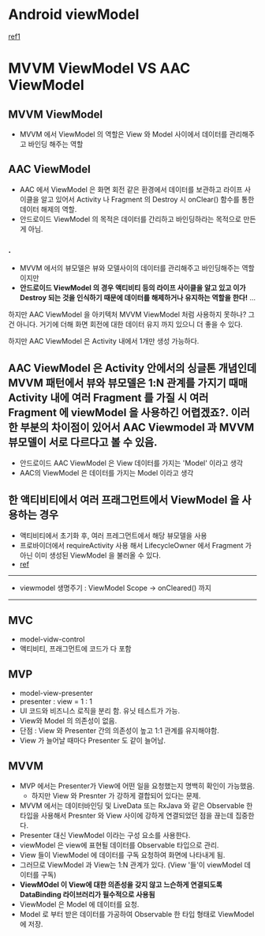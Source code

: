 # Android viewModel

[ref1](https://jeongmin.github.io/2020/05/04/android/architecture-components/viewmodel/)

# MVVM ViewModel VS AAC ViewModel

## MVVM ViewModel

- MVVM 에서 ViewModel 의 역할은 View 와 Model 사이에서 데이터를 관리해주고 바인딩 해주는 역할

## AAC ViewModel

- AAC 에서 ViewModel 은 화면 회전 같은 환경에서 데이터를 보관하고 라이프 사이클을 알고 있어서 Activity 나 Fragment 의 Destroy 시 onClear() 함수를 통한 데이터 해제의 역할.
- 안드로이드 ViewModel 의 목적은 데이터를 간리하고 바인딩하라는 목적으로 만든게 아님.

### .

- MVVM 에서의 뷰모델은 뷰와 모델사이의 데이터를 관리해주고 바인딩해주는 역할이지만
- **안드로이드 ViewModel 의 경우 액티비티 등의 라이프 사이클을 알고 있고 이가 Destroy 되는 것을 인식하기 때문에 데이터를 해제하거나 유지하는 역할을 한다!**
...

하지만 AAC ViewModel 을 아키텍처 MVVM ViewModel 처럼 사용하지 못하나? 그건 아니다. 거기에 더해 화면 회전에 대한 데이터 유지 까지 있으니 더 좋을 수 있다.

하지만 AAC ViewModel 은 Activity 내에서 1개만 생성 가능하다.

AAC ViewModel 은 Activity 안에서의 싱글톤 개념인데 MVVM 패턴에서 뷰와 뷰모델은 1:N 관계를 가지기 때매 Activity 내에 여러 Fragment 를 가질 시 여러 Fragment 에 viewModel 을 사용하긴 어렵겠죠?. 이러한 부분의 차이점이 있어서 AAC Viewmodel 과 MVVM 뷰모델이 서로 다르다고 볼 수 있음.
- 

- 안드로이드 AAC ViewModel 은 View 데이터를 가지는 'Model' 이라고 생각
- AAC의 ViewModel 은 데이터를 가지는 Model 이라고 생각


## 한 액티비티에서 여러 프래그먼트에서 ViewModel 을 사용하는 경우

- 액티비티에서 초기화 후, 여러 프레그먼트에서 해당 뷰모델을 사용
- 프로바이더에서 requireActivity 사용 해서 LifecycleOwner 에서 Fragment 가아닌 이미 생성된 ViewModel 을 불러올 수 있다.
- [ref](https://thdev.tech/androiddev/2020/07/13/Android-Fragment-ViewModel-Example/)
---

- viewmodel 생명주기 : ViewModel Scope -> onCleared() 까지 

---

## MVC

- model-vidw-control
- 액티비티, 프래그먼트에 코드가 다 포함

## MVP

- model-view-presenter
- presenter : view = 1 : 1
- UI 코드와 비즈니스 로직을 분리 함. 유닛 테스트가 가능.
- View와 Model 의 의존성이 없음.
- 단점 : View 와 Presenter 간의 의존성이 높고 1:1 관계를 유지해야함.
- View 가 늘어날 때마다 Presenter 도 같이 늘어남.

## MVVM

- MVP 에서는 Presenter가 View에 어떤 일을 요청했는지 명백히 확인이 가능했음.
  - 하지만 View 와 Presnter 가 강하게 결합되어 있다는 문제.
- MVVM 에서는 데이터바인딩 및 LiveData 또는 RxJava 와 같은 Observable 한 타입을 사용해서 Presnter 와 View 사이에 강하게 연결되었던 점을 끊는데 집중한다.
- Presenter 대신 ViewModel 이라는 구성 요소를 사용한다.
- viewModel 은 view에 표현될 데이터를 Observable 타입으로 관리.
- View 들이 ViewModel 에 데이터를 구독 요청하여 화면에 나타내게 됨.
- 그러므로 ViewModel 과 View는 1:N 관계가 있다. (View '들'이 viewModel 데이터를 구독)
- **ViewMOdel 이 View에 대한 의존성을 갖지 않고 느슨하게 연결되도록 DataBinding 라이브러리가 필수적으로 사용됨**
- ViewModel 은 Model 에 데이터를 요청.
- Model 로 부터 받은 데이터를 가공하여 Observable 한 타입 형태로 ViewModel 에 저장.